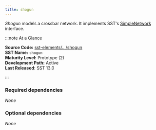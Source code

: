 ```yaml
---
title: shogun
---
```


*Shogun* models a crossbar network. It implements SST's [SimpleNetwork](../../core/iface/SimpleNetwork/class) interface. 

:::note At a Glance

**Source Code:** [sst-elements/.../shogun](https://github.com/sstsimulator/sst-elements/tree/master/src/sst/elements/shogun) &nbsp;  
**SST Name:** `shogun` &nbsp;  
**Maturity Level:** Prototype (2) &nbsp;  
**Development Path:** Active &nbsp;   
**Last Released:** SST 13.0

:::

### Required dependencies
*None*

### Optional dependencies
*None*